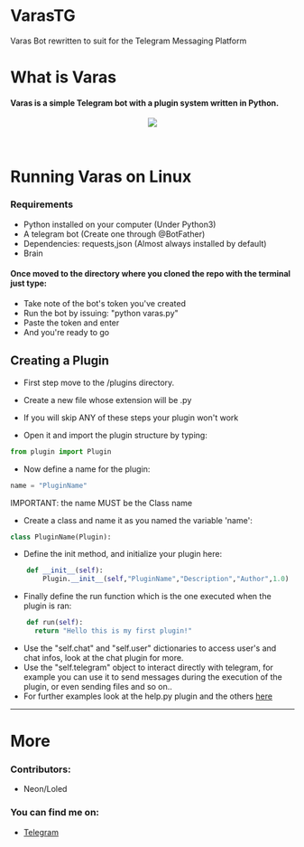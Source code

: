 # VarasTG
Varas Bot rewritten to suit for the Telegram Messaging Platform

# What is  Varas

#### Varas is a simple Telegram bot with a plugin system written in Python.

<p align="center"><img src="http://i.imgur.com/eC11ZSe.png" /></p><br>

# Running Varas on Linux

### Requirements 

* Python installed on your computer (Under Python3)
* A telegram bot (Create one through @BotFather)
* Dependencies: requests,json (Almost always installed by default)
* Brain

#### Once moved to the directory where you cloned the repo with the terminal just type:
* Take note of the bot's token you've created
* Run the bot by issuing: "python varas.py"
* Paste the token and enter
* And you're ready to go

## Creating a Plugin

* First step move to the /plugins directory.
* Create a new file whose extension will be .py
* If you will skip ANY of these steps your plugin won't work

* Open it and import the plugin structure by typing:
```python
from plugin import Plugin
```
* Now define a name for the plugin:
```python
name = "PluginName"
```
IMPORTANT: the name MUST be the Class name

* Create a class and name it as you named the variable 'name':
```python
class PluginName(Plugin):
```
* Define the init method, and initialize your plugin here:
```python
    def __init__(self):
        Plugin.__init__(self,"PluginName","Description","Author",1.0)
```
* Finally define the run function which is the one executed when the plugin is ran:
```python
    def run(self):
      return "Hello this is my first plugin!"
```

* Use the "self.chat" and "self.user" dictionaries to access user's and chat infos, look at the chat plugin for more.
* Use the "self.telegram" object to interact directly with telegram, for example you can use it to send messages during the execution of the plugin, or even sending files and so on..
* For further examples look at the help.py plugin and the others [here](https://github.com/GooogIe/VarasTG/tree/master/plugins)

***
# More #

### Contributors:

* Neon/Loled

### You can find me on:
* [Telegram](https://t.me/eeeeigoog)
